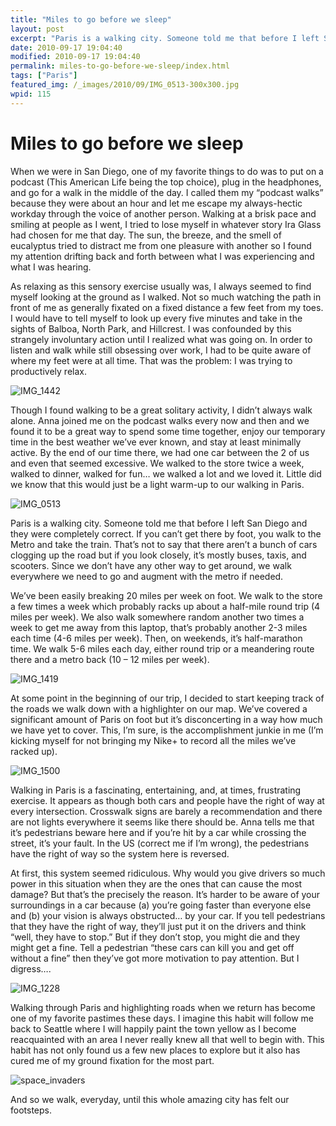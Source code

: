 ```yaml
---
title: "Miles to go before we sleep"
layout: post
excerpt: "Paris is a walking city. Someone told me that before I left San Diego and they were completely correct. If you can’t get there by foot, you walk to the Metro and take the train."
date: 2010-09-17 19:04:40
modified: 2010-09-17 19:04:40
permalink: miles-to-go-before-we-sleep/index.html
tags: ["Paris"]
featured_img: /_images/2010/09/IMG_0513-300x300.jpg
wpid: 115
---
```


# Miles to go before we sleep

When we were in San Diego, one of my favorite things to do was to put on a podcast (This American Life being the top choice), plug in the headphones, and go for a walk in the middle of the day. I called them my “podcast walks” because they were about an hour and let me escape my always-hectic workday through the voice of another person. Walking at a brisk pace and smiling at people as I went, I tried to lose myself in whatever story Ira Glass had chosen for me that day. The sun, the breeze, and the smell of eucalyptus tried to distract me from one pleasure with another so I found my attention drifting back and forth between what I was experiencing and what I was hearing.

As relaxing as this sensory exercise usually was, I always seemed to find myself looking at the ground as I walked. Not so much watching the path in front of me as generally fixated on a fixed distance a few feet from my toes. I would have to tell myself to look up every five minutes and take in the sights of Balboa, North Park, and Hillcrest. I was confounded by this strangely involuntary action until I realized what was going on. In order to listen and walk while still obsessing over work, I had to be quite aware of where my feet were at all time. That was the problem: I was trying to productively relax.

![](/_images/2010/09/IMG_1442.jpg "IMG_1442")

Though I found walking to be a great solitary activity, I didn’t always walk alone. Anna joined me on the podcast walks every now and then and we found it to be a great way to spend some time together, enjoy our temporary time in the best weather we’ve ever known, and stay at least minimally active. By the end of our time there, we had one car between the 2 of us and even that seemed excessive. We walked to the store twice a week, walked to dinner, walked for fun… we walked a lot and we loved it. Little did we know that this would just be a light warm-up to our walking in Paris.

![](/_images/2010/09/IMG_0513.jpg "IMG_0513")

Paris is a walking city. Someone told me that before I left San Diego and they were completely correct. If you can’t get there by foot, you walk to the Metro and take the train. That’s not to say that there aren’t a bunch of cars clogging up the road but if you look closely, it’s mostly buses, taxis, and scooters. Since we don’t have any other way to get around, we walk everywhere we need to go and augment with the metro if needed.

We’ve been easily breaking 20 miles per week on foot. We walk to the store a few times a week which probably racks up about a half-mile round trip (4 miles per week). We also walk somewhere random another two times a week to get me away from this laptop, that’s probably another 2-3 miles each time (4-6 miles per week). Then, on weekends, it’s half-marathon time. We walk 5-6 miles each day, either round trip or a meandering route there and a metro back (10 – 12 miles per week).

![](/_images/2010/09/IMG_1419.jpg "IMG_1419")

At some point in the beginning of our trip, I decided to start keeping track of the roads we walk down with a highlighter on our map. We’ve covered a significant amount of Paris on foot but it’s disconcerting in a way how much we have yet to cover. This, I’m sure, is the accomplishment junkie in me (I’m kicking myself for not bringing my Nike+ to record all the miles we’ve racked up).

![](/_images/2010/09/IMG_1500.jpg "IMG_1500")

Walking in Paris is a fascinating, entertaining, and, at times, frustrating exercise. It appears as though both cars and people have the right of way at every intersection. Crosswalk signs are barely a recommendation and there are not lights everywhere it seems like there should be. Anna tells me that it’s pedestrians beware here and if you’re hit by a car while crossing the street, it’s your fault. In the US (correct me if I’m wrong), the pedestrians have the right of way so the system here is reversed.

At first, this system seemed ridiculous. Why would you give drivers so much power in this situation when they are the ones that can cause the most damage? But that’s the precisely the reason. It’s harder to be aware of your surroundings in a car because (a) you’re going faster than everyone else and (b) your vision is always obstructed… by your car. If you tell pedestrians that they have the right of way, they’ll just put it on the drivers and think “well, they have to stop.” But if they don’t stop, you might die and they might get a fine. Tell a pedestrian “these cars can kill you and get off without a fine” then they’ve got more motivation to pay attention. But I digress….

![](/_images/2010/09/IMG_1228.jpg "IMG_1228")

Walking through Paris and highlighting roads when we return has become one of my favorite pastimes these days. I imagine this habit will follow me back to Seattle where I will happily paint the town yellow as I become reacquainted with an area I never really knew all that well to begin with. This habit has not only found us a few new places to explore but it also has cured me of my ground fixation for the most part.

![](/_images/2010/09/space_invaders.jpg "space_invaders")

And so we walk, everyday, until this whole amazing city has felt our footsteps.
